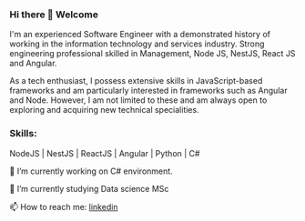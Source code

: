 ### Hi there 👋 Welcome

I'm an experienced Software Engineer with a demonstrated history of working in the information technology and services industry. Strong engineering professional skilled in Management, Node JS, NestJS, React JS and Angular.

As a tech enthusiast, I possess extensive skills in JavaScript-based frameworks and am particularly interested in frameworks such as Angular and Node. However, I am not limited to these and am always open to exploring and acquiring new technical specialities.

### Skills:
NodeJS | NestJS | ReactJS | Angular | Python | C#

🔭 I’m currently working on C# environment.

🌱 I’m currently studying Data science MSc

📫 How to reach me: [linkedin](https://www.linkedin.com/in/lasantha-lakmal/)

<!--
**lasalasa/lasalasa** is a ✨ _special_ ✨ repository because its `README.md` (this file) appears on your GitHub profile.

Here are some ideas to get you started:

- 🔭 I’m currently working on ...
- 🌱 I’m currently learning ...
- 👯 I’m looking to collaborate on ...
- 🤔 I’m looking for help with ...
- 💬 Ask me about ...
- 📫 How to reach me: ...
- 😄 Pronouns: ...
- ⚡ Fun fact: ...
-->
